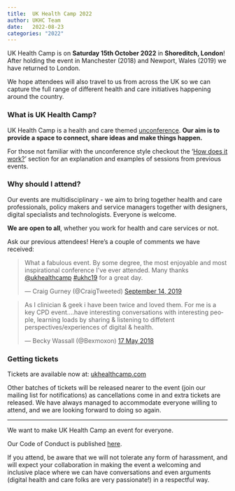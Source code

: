 ```yaml
---
title:  UK Health Camp 2022
author: UKHC Team
date:   2022-08-23
categories: "2022"
---
```

UK Health Camp is on **Saturday 15th October 2022** in **Shoreditch, London**! After holding the event in Manchester (2018) and Newport, Wales (2019) we have returned to London.

We hope attendees will also travel to us from across the UK so we can capture the full range of different health and care initiatives happening around the country.

### What is UK Health Camp?

UK Health Camp is a health and care themed [unconference](https://en.wikipedia.org/wiki/Unconference). **Our aim is to provide a space to connect, share ideas and make things happen.**

For those not familiar with the unconference style checkout the ‘[How does it work?](/#how-does-it-work)’ section for an explanation and examples of sessions from previous events.

### Why should I attend?

Our events are multidisciplinary - we aim to bring together health and care professionals, policy makers and service managers together with designers, digital specialists and technologists. Everyone is welcome.

**We are open to all**, whether you work for health and care services or not.

Ask our previous attendees! Here’s a couple of comments we have received:

<blockquote class="twitter-tweet"><p lang="en" dir="ltr">What a fabulous event. By some degree, the most enjoyable and most inspirational conference I&#39;ve ever attended. Many thanks <a href="https://twitter.com/ukhealthcamp?ref_src=twsrc%5Etfw">@ukhealthcamp</a> <a href="https://twitter.com/hashtag/ukhc19?src=hash&amp;ref_src=twsrc%5Etfw">#ukhc19</a> for a great day.</p>&mdash; Craig Gurney (@CraigTweeted) <a href="https://twitter.com/CraigTweeted/status/1172904849299640321?ref_src=twsrc%5Etfw">September 14, 2019</a></blockquote>

<blockquote class="twitter-tweet" data-conversation="none" data-lang="en-gb"><p lang="en" dir="ltr">As I clinician &amp; geek i have been twice and loved them. For me is a key CPD event....have interesting conversations with interesting people, learning loads by sharing &amp; listening to diffetent perspectives/experiences of digital &amp; health.</p>&mdash; Becky Wassall (@Bexmoxon) <a href="https://twitter.com/Bexmoxon/status/997015337102139393?ref_src=twsrc%5Etfw">17 May 2018</a></blockquote>

### Getting tickets

Tickets are available now at: [ukhealthcamp.com](https://ukhealthcamp.com/)

Other batches of tickets will be released nearer to the event (join our mailing list for notifications) as cancellations come in and extra tickets are released. We have always managed to accommodate everyone willing to attend, and we are looking forward to doing so again.

---

We want to make UK Health Camp an event for everyone. 

Our Code of Conduct is published [here](/code-of-conduct). 

If you attend, be aware that we will not tolerate any form of harassment, and will expect your collaboration in making the event a welcoming and inclusive place where we can have conversations and even arguments (digital health and care folks are very passionate!) in a respectful way.

<script async src="https://platform.twitter.com/widgets.js" charset="utf-8"></script>
